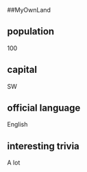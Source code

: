 ##MyOwnLand
## population
100

## capital
SW	
 
## official language
English	

## interesting trivia
A lot
